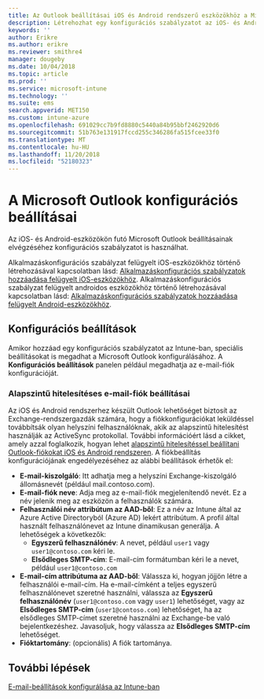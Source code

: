 ```yaml
---
title: Az Outlook beállításai iOS és Android rendszerű eszközökhöz a Microsoft Intune-ban
description: Létrehozhat egy konfigurációs szabályzatot az iOS- és Android-eszközökön futó Microsoft Outlook beállításainak megadásához.
keywords: ''
author: Erikre
ms.author: erikre
ms.reviewer: smithre4
manager: dougeby
ms.date: 10/04/2018
ms.topic: article
ms.prod: ''
ms.service: microsoft-intune
ms.technology: ''
ms.suite: ems
search.appverid: MET150
ms.custom: intune-azure
ms.openlocfilehash: 691029cc7b9fd8880c5440a84b95bbf2462920d6
ms.sourcegitcommit: 51b763e131917fccd255c346286fa515fcee33f0
ms.translationtype: MT
ms.contentlocale: hu-HU
ms.lasthandoff: 11/20/2018
ms.locfileid: "52180323"
---
```

# <a name="microsoft-outlook-configuration-settings"></a>A Microsoft Outlook konfigurációs beállításai 

Az iOS- és Android-eszközökön futó Microsoft Outlook beállításainak elvégzéséhez konfigurációs szabályzatot is használhat. 

Alkalmazáskonfigurációs szabályzat felügyelt iOS-eszközökhöz történő létrehozásával kapcsolatban lásd: [Alkalmazáskonfigurációs szabályzatok hozzáadása felügyelt iOS-eszközökhöz](app-configuration-policies-use-ios.md). Alkalmazáskonfigurációs szabályzat felügyelt androidos eszközökhöz történő létrehozásával kapcsolatban lásd: [Alkalmazáskonfigurációs szabályzatok hozzáadása felügyelt Android-eszközökhöz](app-configuration-policies-use-android.md). 

## <a name="configuration-settings"></a>Konfigurációs beállítások

Amikor hozzáad egy konfigurációs szabályzatot az Intune-ban, speciális beállításokat is megadhat a Microsoft Outlook konfigurálásához. A **Konfigurációs beállítások** panelen például megadhatja az e-mail-fiók konfigurációját.

### <a name="basic-authentication-email-account-settings"></a>Alapszintű hitelesítéses e-mail-fiók beállításai
Az iOS és Android rendszerhez készült Outlook lehetőséget biztosít az Exchange-rendszergazdák számára, hogy a fiókkonfigurációkat leküldéssel továbbítsák olyan helyszíni felhasználóknak, akik az alapszintű hitelesítést használják az ActiveSync protokollal. További információért lásd a cikket, amely azzal foglalkozik, hogyan lehet [alapszintű hitelesítéssel beállítani Outlook-fiókokat iOS és Android rendszeren](https://docs.microsoft.com/Exchange/clients/outlook-for-ios-and-android/account-setup). A fiókbeállítás konfigurációjának engedélyezéséhez az alábbi beállítások érhetők el:

- **E-mail-kiszolgáló**: Itt adhatja meg a helyszíni Exchange-kiszolgáló állomásnevét (például mail.contoso.com).
- **E-mail-fiók neve**: Adja meg az e-mail-fiók megjelenítendő nevét. Ez a név jelenik meg az eszközön a felhasználók számára.
- **Felhasználói név attribútum az AAD-ből**: Ez a név az Intune által az Azure Active Directoryból (Azure AD) lekért attribútum. A profil által használt felhasználónevet az Intune dinamikusan generálja. A lehetőségek a következők:
  - **Egyszerű felhasználónév**: A nevet, például `user1` vagy `user1@contoso.com` kéri le.
  - **Elsődleges SMTP-cím**: E-mail-cím formátumban kéri le a nevet, például `user1@contoso.com`
- **E-mail-cím attribútuma az AAD-ből**: Válassza ki, hogyan jöjjön létre a felhasználói e-mail-cím. Ha e-mail-címként a teljes egyszerű felhasználónevet szeretné használni, válassza az **Egyszerű felhasználónév** (`user1@contoso.com` vagy `user1`) lehetőséget, vagy az **Elsődleges SMTP-cím** (`user1@contoso.com`) lehetőséget, ha az elsődleges SMTP-címet szeretné használni az Exchange-be való bejelentkezéshez. Javasoljuk, hogy válassza az **Elsődleges SMTP-cím** lehetőséget.
- **Fióktartomány**: (opcionális) A fiók tartománya.

## <a name="next-steps"></a>További lépések
[E-mail-beállítások konfigurálása az Intune-ban](email-settings-configure.md)

